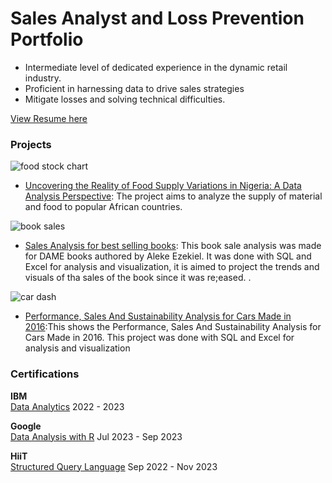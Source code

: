 # Sales Analyst and Loss Prevention Portfolio
- Intermediate level of dedicated experience in the dynamic retail industry.
- Proficient in harnessing data to drive sales strategies
- Mitigate losses and solving technical difficulties.

[View Resume here](https://docs.google.com/document/d/1aVGz0nzGlP-s-RM5s2rFbfPEft5o9phJ/edit?usp=sharing&ouid=103520921616473987933&rtpof=true&sd=true) 

### Projects

![food stock chart](https://github.com/user-attachments/assets/d108b56d-1a26-4738-8798-d948c720c6a8)

- [Uncovering the Reality of Food Supply Variations in Nigeria: A Data Analysis Perspective](https://medium.com/@olabode.shonibare/data-analysis-story-on-food-supply-and-variation-in-nigeria-68557c110f70): The project aims to analyze the supply of material and food to popular African countries.



![book sales](https://github.com/user-attachments/assets/c1c6a4f9-9faf-4585-bf6a-47718de85e36)
- [Sales Analysis for best selling books]([http://projectone.com](https://1drv.ms/x/c/04eb4061a06609d6/EdYJZqBhQOsggARnAgAAAAABr9Zlf5sDkVglBjIwhT0pRQ?e=ulB8Ed)): This book sale analysis was made for DAME books authored by Aleke Ezekiel. It was done with SQL and Excel for analysis and visualization, it is aimed to project the trends and visuals of tha sales of the book since it was re;eased. .



![car dash](https://github.com/user-attachments/assets/0b3860f4-ad33-4774-925f-66dd6b3481a7)
- [Performance, Sales And Sustainability Analysis for Cars Made in 2016]([http://projecttwo.com](https://1drv.ms/x/c/04eb4061a06609d6/EdYJZqBhQOsggAQ-AwAAAAABfJ-tifOf34yc37dBaYAYzg?e=UFNEE8)):This shows the Performance, Sales And Sustainability Analysis for Cars Made in 2016. This project was done with SQL and Excel for analysis and visualization


### Certifications                                                              
                                                                                      
**IBM**                                                                                      
[Data Analytics](https://www.coursera.org/account/accomplishments/certificate/EKTFGSPNLAQL) 
2022 - 2023

**Google**  
[Data Analysis with R](https://www.coursera.org/account/accomplishments/certificate/Z547RZX435N7)
Jul 2023 - Sep 2023

**HiiT**  
[Structured Query Language](https://hiit.ng/certificates/structured-query-languagesql/?course_id=215047&cert-nonce=7f1249259d)
Sep 2022 - Nov 2023
